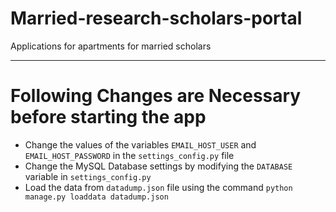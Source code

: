 # Married-research-scholars-portal
Applications for apartments for married scholars  

--- 
# Following Changes are Necessary before starting the app
- Change the values of the variables `EMAIL_HOST_USER` and `EMAIL_HOST_PASSWORD` in the `settings_config.py` file
- Change the MySQL Database settings by modifying the `DATABASE` variable in `settings_config.py`
- Load the data from `datadump.json` file using the command `python manage.py loaddata datadump.json`

